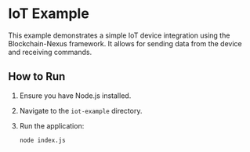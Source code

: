 # IoT Example

This example demonstrates a simple IoT device integration using the Blockchain-Nexus framework. It allows for sending data from the device and receiving commands.

## How to Run

1. Ensure you have Node.js installed.
2. Navigate to the `iot-example` directory.
3. Run the application:

   ```bash
   node index.js
